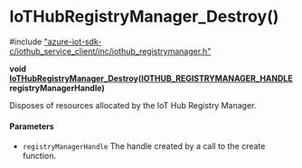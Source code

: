 # IoTHubRegistryManager_Destroy()

\#include ["azure-iot-sdk-c/iothub_service_client/inc/iothub_registrymanager.h"](../iot-c-ref-iothub-registrymanager-h.md)  

**void [IoTHubRegistryManager_Destroy](#iothub__registrymanager_8h_1a439fd053e25fcfe2ab3480dbe09ea6da)([IOTHUB_REGISTRYMANAGER_HANDLE](#iothub__registrymanager_8h_1ac3e429abedd42575f91088247225387f) registryManagerHandle)**

Disposes of resources allocated by the IoT Hub Registry Manager.

#### Parameters
* `registryManagerHandle` The handle created by a call to the create function.

